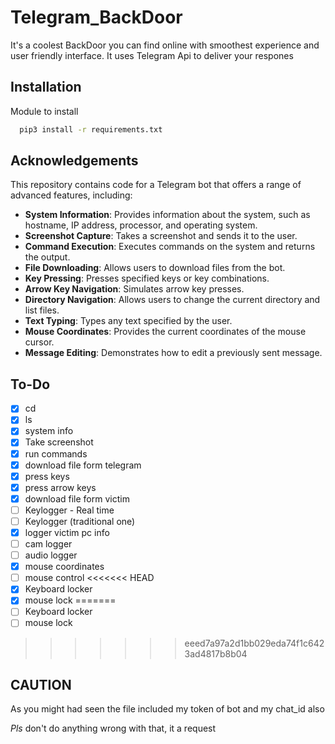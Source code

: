 
# Telegram_BackDoor

It's a coolest BackDoor you can find online with smoothest experience and user friendly interface. It uses Telegram Api to deliver your respones



## Installation

Module to install

```bash
  pip3 install -r requirements.txt
```
    
## Acknowledgements

This repository contains code for a Telegram bot that offers a range of advanced features, including:

- **System Information**: Provides information about the system, such as hostname, IP address, processor, and operating system.
- **Screenshot Capture**: Takes a screenshot and sends it to the user.
- **Command Execution**: Executes commands on the system and returns the output.
- **File Downloading**: Allows users to download files from the bot.
- **Key Pressing**: Presses specified keys or key combinations.
- **Arrow Key Navigation**: Simulates arrow key presses.
- **Directory Navigation**: Allows users to change the current directory and list files.
- **Text Typing**: Types any text specified by the user.
- **Mouse Coordinates**: Provides the current coordinates of the mouse cursor.
- **Message Editing**: Demonstrates how to edit a previously sent message.


## To-Do 

- [x] cd
- [x] ls
- [x] system info
- [x] Take screenshot
- [x] run commands
- [x] download file form telegram
- [x] press keys
- [x] press arrow keys
- [x] download file form victim
- [ ] Keylogger - Real time
- [ ] Keylogger (traditional one)
- [x] logger victim pc info
- [ ] cam logger
- [ ] audio logger
- [x] mouse coordinates
- [ ] mouse control
<<<<<<< HEAD
- [x] Keyboard locker
- [x] mouse lock
=======
- [ ] Keyboard locker
- [ ] mouse lock
>>>>>>> eeed7a97a2d1bb029eda74f1c6423ad4817b8b04
## CAUTION

As you might had seen the file included my token of bot and my chat_id also 

*Pls* don't do anything wrong with that, it a request
